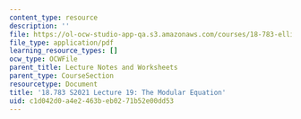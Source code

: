```yaml
---
content_type: resource
description: ''
file: https://ol-ocw-studio-app-qa.s3.amazonaws.com/courses/18-783-elliptic-curves-spring-2021/c1d042d0a4e2463beb0271b52e00dd53_MIT18_783S21_notes19.pdf
file_type: application/pdf
learning_resource_types: []
ocw_type: OCWFile
parent_title: Lecture Notes and Worksheets
parent_type: CourseSection
resourcetype: Document
title: '18.783 S2021 Lecture 19: The Modular Equation'
uid: c1d042d0-a4e2-463b-eb02-71b52e00dd53
---
```

